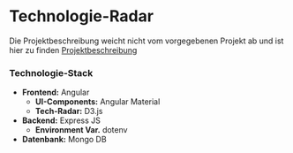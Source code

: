 # Technologie-Radar
Die Projektbeschreibung weicht nicht vom vorgegebenen Projekt ab und ist hier zu finden [Projektbeschreibung](https://github.com/web-programming-lab/web-programming-lab-projekt/blob/main/Technologie-Radar.md)

### Technologie-Stack
- **Frontend:** Angular
  - **UI-Components:** Angular Material
  - **Tech-Radar:** D3.js
- **Backend:** Express JS
  -  **Environment Var.** dotenv
- **Datenbank:** Mongo DB
